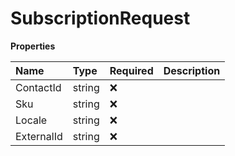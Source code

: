 # SubscriptionRequest

**Properties**

| Name       | Type   | Required | Description |
| :--------- | :----- | :------- | :---------- |
| ContactId  | string | ❌       |             |
| Sku        | string | ❌       |             |
| Locale     | string | ❌       |             |
| ExternalId | string | ❌       |             |

<!-- This file was generated by liblab | https://liblab.com/ -->
